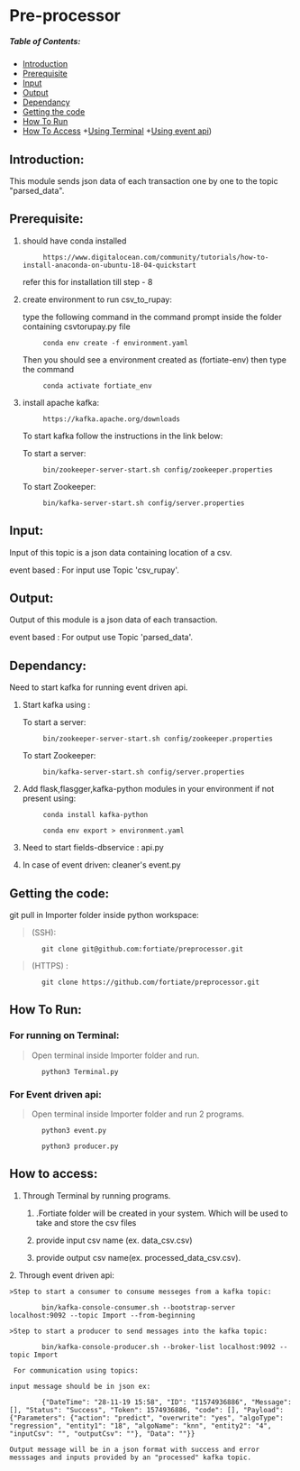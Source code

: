# Pre-processor

##### Table of Contents:  
+ [Introduction](#introduction) 
+ [Prerequisite](#prerequisite) 
+ [Input](#input) 
+ [Output](#output) 
+ [Dependancy](#dependancy)
+ [Getting the code](#getting_the_code)
+ [How To Run](#how_to_run)
+ [How To Access](#how_to_access)
    +[Using Terminal](#terminal)
    +[Using event api](#event_api))

<a name="introduction"/>



## Introduction:
This module sends json data of each transaction one by one to the topic "parsed_data".

<a name="Prerequisite"/>

## Prerequisite:
1. should have conda installed

            https://www.digitalocean.com/community/tutorials/how-to-install-anaconda-on-ubuntu-18-04-quickstart 
      refer this for installation till step - 8

2. create environment to run csv_to_rupay: 

    type the following command in the command prompt inside the folder containing csvtorupay.py file
    
            conda env create -f environment.yaml
    Then you should see a environment created as (fortiate-env) then type the command 

            conda activate fortiate_env

        
3. install apache kafka:

            https://kafka.apache.org/downloads
    To start kafka follow the instructions in the link below:
    
    To start a server:
           
            bin/zookeeper-server-start.sh config/zookeeper.properties
            
    To start Zookeeper:
    
            bin/kafka-server-start.sh config/server.properties



<a name="input"/>

## Input:
Input of this topic is a json data containing location of a csv. 

event based : For input use Topic 'csv_rupay'.

<a name="output"/>

## Output:
Output of this module is a json data of each transaction.  

event based : For output use Topic 'parsed_data'.   


<a name="dependancy"/>

## Dependancy:
Need to start kafka for running event driven api.
1. Start kafka using :
    
   To start a server:
           
            bin/zookeeper-server-start.sh config/zookeeper.properties
            
    To start Zookeeper:
    
            bin/kafka-server-start.sh config/server.properties
                    

2. Add flask,flasgger,kafka-python modules in your environment if not present using:

            conda install kafka-python
            
            conda env export > environment.yaml

3. Need to start fields-dbservice : api.py

4. In case of event driven: cleaner's event.py
         

<a name="getting_the_code"/>

## Getting the code:
git pull in Importer folder inside python workspace:

>(SSH):

            git clone git@github.com:fortiate/preprocessor.git

>(HTTPS) :

            git clone https://github.com/fortiate/preprocessor.git
                   
    
<a name="how_to_run"/>

## How To Run:

### For running on Terminal:
> Open terminal inside Importer folder and run.

            python3 Terminal.py
            

### For Event driven api:
> Open terminal inside Importer folder and run 2 programs.

            python3 event.py
            
            python3 producer.py

<a name="how_to_access"/>

## How to access:
<a name="terminal"/>

1. Through Terminal by running programs.

    1. .Fortiate folder will be created in your system.  Which will be used to take and store the csv files
    
    2.  provide input csv name (ex. data_csv.csv)
    
    3.  provide output csv name(ex. processed_data_csv.csv).    
    
<a name="event_api"/>    
2. Through event driven api:
    
    >Step to start a consumer to consume messeges from a kafka topic:
    
            bin/kafka-console-consumer.sh --bootstrap-server localhost:9092 --topic Import --from-beginning
            
    >Step to start a producer to send messages into the kafka topic:
    
            bin/kafka-console-producer.sh --broker-list localhost:9092 --topic Import 
            
     For communication using topics:
     
    input message should be in json ex:
        
            {"DateTime": "28-11-19 15:58", "ID": "I1574936886", "Message": [], "Status": "Success", "Token": 1574936886, "code": [], "Payload": {"Parameters": {"action": "predict", "overwrite": "yes", "algoType": "regression", "entity1": "18", "algoName": "knn", "entity2": "4", "inputCsv": "", "outputCsv": ""}, "Data": ""}}
     
    Output message will be in a json format with success and error messsages and inputs provided by an "processed" kafka topic.
     


      


